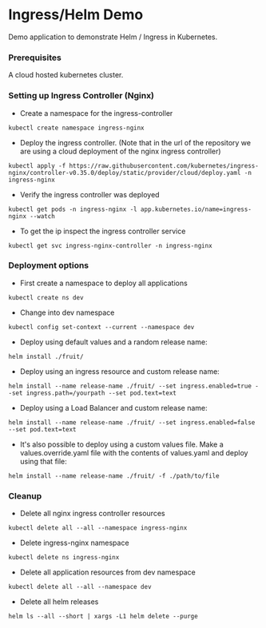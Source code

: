 # Ingress/Helm Demo

Demo application to demonstrate Helm / Ingress in Kubernetes.

### Prerequisites

A cloud hosted kubernetes cluster.

### Setting up Ingress Controller (Nginx)

  *  Create a namespace for the ingress-controller

```
kubectl create namespace ingress-nginx
```

  *  Deploy the ingress controller. (Note that in the url of the repository we are using a cloud deployment of the nginx ingress controller)

```
kubectl apply -f https://raw.githubusercontent.com/kubernetes/ingress-nginx/controller-v0.35.0/deploy/static/provider/cloud/deploy.yaml -n ingress-nginx
```

  *  Verify the ingress controller was deployed

```
kubectl get pods -n ingress-nginx -l app.kubernetes.io/name=ingress-nginx --watch
```

  *  To get the ip inspect the ingress controller service

```
kubectl get svc ingress-nginx-controller -n ingress-nginx
```

### Deployment options

  *  First create a namespace to deploy all applications
  
  ```
  kubectl create ns dev
  ```
  
  *  Change into dev namespace
  
  ```
  kubectl config set-context --current --namespace dev
  ```

  *  Deploy using default values and a random release name:

```
helm install ./fruit/
```

  *  Deploy using an ingress resource and custom release name:

```
helm install --name release-name ./fruit/ --set ingress.enabled=true --set ingress.path=/yourpath --set pod.text=text
```

  *  Deploy using a Load Balancer and custom release name:

```
helm install --name release-name ./fruit/ --set ingress.enabled=false --set pod.text=text
```

  *  It's also possible to deploy using a custom values file.
  Make a values.override.yaml file with the contents of values.yaml and deploy using that file:

```
helm install --name release-name ./fruit/ -f ./path/to/file
```

### Cleanup

  *  Delete all nginx ingress controller resources
  
```
kubectl delete all --all --namespace ingress-nginx
```

  *  Delete ingress-nginx namespace
  
```
kubectl delete ns ingress-nginx
```

  *  Delete all application resources from dev namespace
  
```
kubectl delete all --all --namespace dev
```

  *  Delete all helm releases
 
 ```
 helm ls --all --short | xargs -L1 helm delete --purge
```
